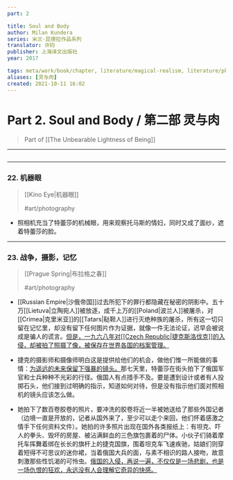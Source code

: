 ```yaml
---
part: 2

title: Soul and Body
author: Milan Kundera
series: 米兰·昆德拉作品系列
translator: 许钧
publisher: 上海译文出版社
year: 2017

tags: meta/work/book/chapter, literature/magical-realism, literature/philosophical-fiction
aliases: [灵与肉]
created: 2021-10-11 16:02
---
```


# Part 2. Soul and Body / 第二部 灵与肉
> Part of [[The Unbearable Lightness of Being]]

---

```toc
```

---
### 22. 机器眼
> [[Kino Eye|机器眼]]
> 
> #art/photography 

- 照相机充当了特蕾莎的机械眼，用来观察托马斯的情妇，同时又成了面纱，遮着特蕾莎的脸。

---

### 23. 战争，摄影，记忆
> [[Prague Spring|布拉格之春]]
> 
> #art/photography 

- [[Russian Empire|沙俄帝国]]过去所犯下的罪行都隐藏在秘密的阴影中。五十万[[Lietuva|立陶宛人]]被放逐，成千上万的[[Poland|波兰人]]被屠杀，对[[Crimea|克里米亚]]的[[Tatars|鞑靼人]]进行灭绝种族的屠杀，所有这一切只留在记忆里，却没有留下任何图片作为证据，就像一件无法论证，迟早会被说成是骗人的谎言。<u>但是，一九六八年对[[Czech Republic|捷克斯洛伐克]]的入侵，却被拍了照摄了像，被保存在世界各国的档案管理。</u>

- 捷克的摄影师和摄像师明白这是提供给他们的机会，做他们惟一所能做的事情：<u>为遥远的未来保留下强暴的镜头。</u>那七天里，特蕾莎在街头拍下了俄国军官和士兵种种不光彩的行径。俄国人有点措手不及。要是遭到设计或者有人投掷石头，他们接到过明确的指示，知道如何对待，但是没有指示他们面对照相机的镜头应该怎么做。

- 她拍下了数百卷胶卷的照片，要冲洗的胶卷将近一半被她送给了那些外国记者（边境一直是开放的，记者从国外来了，至少可以走个来回，他们怀着感激之情手下任何资料文件）。她拍的许多照片出现在国外各类报纸上：有坦克、吓人的拳头、毁坏的房屋、被沾满鲜血的三色旗包裹着的尸体。小伙子们骑着摩托车挥舞着绑在长长的旗杆上的捷克国旗，围着坦克车飞速疾驰，姑娘们则穿着短得不可思议的迷你裙，当着俄国大兵的面，与素不相识的路人接吻，故意刺激那些性饥渴的可怜虫。<u>俄国的入侵，再说一遍，不仅仅是一场悲剧，也是一场仇恨的狂欢，永远没有人会理解它奇异的快感。</u>

<br>

